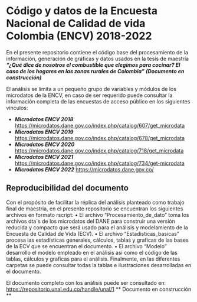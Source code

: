 # Código y datos de la Encuesta Nacional de Calidad de vida Colombia (ENCV) 2018-2022

En el presente repositorio contiene el código base del procesamiento de la información, generación de gráficas y datos  usados en la tesis de maestría  ___“¿Qué dice de nosotros el combustible que elegimos para cocinar? El caso de los hogares en las zonas rurales de Colombia” (Documento en construcción)___ 

El análisis se limita a un pequeño grupo de variables y módulos de los microdatos de la ENCV, en caso de ser requerido puede consultar la información completa de las encuestas de acceso público en los siguientes vínculos:

- ***Microdatos ENCV 2018*** https://microdatos.dane.gov.co/index.php/catalog/607/get_microdata
- ***Microdatos ENCV 2019*** https://microdatos.dane.gov.co/index.php/catalog/678/get_microdata 
- ***Microdatos ENCV 2020*** https://microdatos.dane.gov.co/index.php/catalog/718/get_microdata
- ***Microdatos ENCV 2021*** https://microdatos.dane.gov.co/index.php/catalog/734/get-microdata
- ***Microdatos ENCV 2022*** https://microdatos.dane.gov.co/

## Reproducibilidad del documento 

Con el propósito de facilitar la réplica del análisis planteado como trabajo final de maestría, en el presente repositorio se encuentran los siguientes archivos en formato rscript:
•	El archivo “Procesamiento_de_dato” toma los archivos dta´s de los microdatos del DANE para construir una versión reducida y compacto que será usado para el análisis y modelamiento de la Encuesta de Calidad de Vida (ECV).
•	El archivo “Estadisticas_basicas” procesa las estadísticas generales, cálculos, tablas y graficas de las bases de la ECV que se encuentran el documento. 
•	El archivo “Modelo” desarrollo el modelo empleado en el análisis asi como el código de las tablas, cálculos y graficas para el análisis.
Finalmente, en las diferentes carpetas se puede consultar todas la tablas e ilustraciones desarrolladas en el documento.


El documento completo con los análisis puede ser consultado en: https://repositorio.unal.edu.co/handle/unal/1 
** Documento en construcción **
